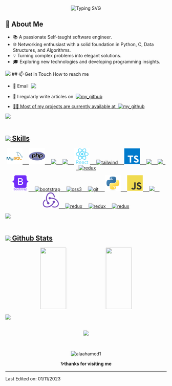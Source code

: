 <br>
<p align="center">
<img src="https://readme-typing-svg.herokuapp.com?font=Chakra+Petch&weight=500&size=22&pause=1000&color=268bd2&center=true&vCenter=true&random=false&width=435&lines=Hey%2C+It's+ALAA+HAMED;%E3%80%8C+Web+Application+Developer++%E3%80%8D" alt="Typing SVG" />
</p>
	
## 🚀 About Me

- 📚 A passionate Self-taught software engineer.
- 🌐 Networking enthusiast with a solid foundation in Python, C, Data Structures, and Algorithms.
- 💡 Turning complex problems into elegant solutions.
- 🎓 Exploring new technologies and developing programming insights.
<img src="https://user-images.githubusercontent.com/73097560/115834477-dbab4500-a447-11eb-908a-139a6edaec5c.gif">
## 📫 Get in Touch
How to reach me

- <p style="display:flex; justfy-content:center">📧 Email &nbsp;<a href="mailto:alaa.elzeftawy@gmail.com"><img src="https://www.vectorlogo.zone/logos/google_plus/google_plus-ar21.svg" width="60" ></a></p>
- <p style="display:flex; justfy-content:center">📝 I regularly write articles on &nbsp;<a href="https://www.linkedin.com/in/a-laa-hamed-92a6b9233/"><img src="https://www.vectorlogo.zone/logos/linkedin/linkedin-ar21.svg" width="60" alt="my_github"/></p>

- <p style="display:flex; justfy-content:center">👨‍💻 Most of my projects are currently available at &nbsp;<a href="https://github.com/alaahamed1"><img src="https://www.vectorlogo.zone/logos/github/github-ar21.svg" width="60" alt="my_github"/></p>



<img src="https://user-images.githubusercontent.com/73097560/115834477-dbab4500-a447-11eb-908a-139a6edaec5c.gif"><br><br>

## <picture> <img src="https://media2.giphy.com/media/QssGEmpkyEOhBCb7e1/giphy.gif?cid=ecf05e47a0n3gi1bfqntqmob8g9aid1oyj2wr3ds3mg700bl&rid=giphy.gif" width ="25"></picture> **Skills**


<p align="center">
 <img src="https://raw.githubusercontent.com/devicons/devicon/master/icons/mysql/mysql-original-wordmark.svg" alt="mysql" width="50"/> 
&nbsp;
&nbsp;
<img src="https://raw.githubusercontent.com/devicons/devicon/master/icons/php/php-original.svg" alt="php" width="50"/>
&nbsp;
&nbsp;
  <img src="https://www.vectorlogo.zone/logos/laravel/laravel-icon.svg" width="50">
&nbsp;
&nbsp;
  <img src="https://www.vectorlogo.zone/logos/jestjsio/jestjsio-icon.svg" width="50">
&nbsp;
&nbsp;
<img src="https://raw.githubusercontent.com/devicons/devicon/master/icons/react/react-original-wordmark.svg" alt="react"width="50"/>
&nbsp;
&nbsp;
<img src="https://www.vectorlogo.zone/logos/tailwindcss/tailwindcss-icon.svg" alt="tailwind"width="50"/>
&nbsp;
&nbsp;
<img src="https://raw.githubusercontent.com/devicons/devicon/master/icons/typescript/typescript-original.svg" alt="typescript"width="50"/> 
&nbsp;
&nbsp;
<img src="https://www.vectorlogo.zone/logos/ubuntu/ubuntu-icon.svg"width="50"/>
&nbsp;
&nbsp;
<img src="https://www.vectorlogo.zone/logos/docker/docker-official.svg" width="50"/>
&nbsp;
&nbsp;
<img src="https://www.vectorlogo.zone/logos/vitejsdev/vitejsdev-icon.svg" alt="redux" width="50"/>
</p>

  <p  align="center">
<img src="https://raw.githubusercontent.com/devicons/devicon/master/icons/bootstrap/bootstrap-plain-wordmark.svg" alt="bootstrap"width="50"/>
&nbsp;
&nbsp;
<img src="https://www.vectorlogo.zone/logos/w3_html5/w3_html5-icon.svg" alt="bootstrap"width="50"/>
&nbsp;
&nbsp;
<img src="https://www.vectorlogo.zone/logos/w3_css/w3_css-icon.svg" width="50" alt="css3"/>
&nbsp;
&nbsp;
<img src="https://www.vectorlogo.zone/logos/git-scm/git-scm-icon.svg" alt="git"width="50"/>
&nbsp;
&nbsp;
 <img src="https://raw.githubusercontent.com/devicons/devicon/master/icons/python/python-original.svg" alt="python"width="50"/>
&nbsp;
&nbsp;
<img src="https://raw.githubusercontent.com/devicons/devicon/master/icons/javascript/javascript-original.svg" alt="javascript"width="50"/>
&nbsp;
&nbsp;
  <img src="https://www.vectorlogo.zone/logos/github/github-tile.svg" width="50">
&nbsp;
&nbsp;
<img src="https://raw.githubusercontent.com/devicons/devicon/master/icons/redux/redux-original.svg" alt="redux" width="50"/>
&nbsp;
&nbsp;
<img src="https://www.vectorlogo.zone/logos/vuejs/vuejs-icon.svg" alt="redux" width="50"/>
&nbsp;
&nbsp;
<img src="https://www.vectorlogo.zone/logos/getpostman/getpostman-icon.svg" alt="redux" width="50"/>
&nbsp;
&nbsp;
<img src="https://www.vectorlogo.zone/logos/nextjs/nextjs-icon.svg" alt="redux" width="50"/>
</p>


<img src="https://user-images.githubusercontent.com/73097560/115834477-dbab4500-a447-11eb-908a-139a6edaec5c.gif"><br><br>


## <picture><img src="https://media.giphy.com/media/iY8CRBdQXODJSCERIr/giphy.gif" width="35"></picture> **Github Stats**
  <p  align="center">
<a>
    <a href="https://github.com/alaahamed1"><img src="http://github-profile-summary-cards.vercel.app/api/cards/stats?username=alaahamed1&theme=flag_india" height="192px" width="40%"/></a>
  <a href="https://github.com/alaahamed1"><img src="http://github-profile-summary-cards.vercel.app/api/cards/repos-per-language?username=alaahamed1&theme=flag_india" height="192px" width="40%"/></a>

</p>
</a>

</div>

<img src="https://user-images.githubusercontent.com/73097560/115834477-dbab4500-a447-11eb-908a-139a6edaec5c.gif">
<br>
<br>

<p align="center">
  <a href="https://skillicons.dev">
    <img src="https://github-profile-trophy.vercel.app/?username=alaahamed1" />
  </a>
</p>
<br>
<!--profile visit count-->
<div align="center" >
  
<p> <img src="https://komarev.com/ghpvc/?username=alaahamed1&label=views&color=e7d2cc&style=flat" alt="alaahamed1" /> </p>
 <b>✨thanks for visiting me</b>
</div>

---

Last Edited on: 01/11/2023

